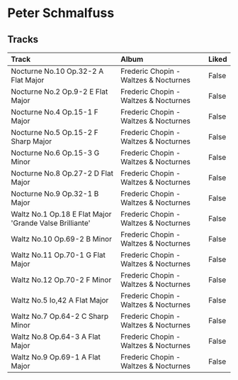 # Peter Schmalfuss

## Tracks

| Track                                                   | Album                                 | Liked   |
|:--------------------------------------------------------|:--------------------------------------|:--------|
| Nocturne No.10 Op.32-2 A Flat Major                     | Frederic Chopin - Waltzes & Nocturnes | False   |
| Nocturne No.2 Op.9-2 E Flat Major                       | Frederic Chopin - Waltzes & Nocturnes | False   |
| Nocturne No.4 Op.15-1 F Major                           | Frederic Chopin - Waltzes & Nocturnes | False   |
| Nocturne No.5 Op.15-2 F Sharp Major                     | Frederic Chopin - Waltzes & Nocturnes | False   |
| Nocturne No.6 Op.15-3 G Minor                           | Frederic Chopin - Waltzes & Nocturnes | False   |
| Nocturne No.8 Op.27-2 D Flat Major                      | Frederic Chopin - Waltzes & Nocturnes | False   |
| Nocturne No.9 Op.32-1 B Major                           | Frederic Chopin - Waltzes & Nocturnes | False   |
| Waltz No.1 Op.18 E Flat Major 'Grande Valse Brilliante' | Frederic Chopin - Waltzes & Nocturnes | False   |
| Waltz No.10 Op.69-2 B Minor                             | Frederic Chopin - Waltzes & Nocturnes | False   |
| Waltz No.11 Op.70-1 G Flat Major                        | Frederic Chopin - Waltzes & Nocturnes | False   |
| Waltz No.12 Op.70-2 F Minor                             | Frederic Chopin - Waltzes & Nocturnes | False   |
| Waltz No.5 Io,42 A Flat Major                           | Frederic Chopin - Waltzes & Nocturnes | False   |
| Waltz No.7 Op.64-2 C Sharp Minor                        | Frederic Chopin - Waltzes & Nocturnes | False   |
| Waltz No.8 Op.64-3 A Flat Major                         | Frederic Chopin - Waltzes & Nocturnes | False   |
| Waltz No.9 Op.69-1 A Flat Major                         | Frederic Chopin - Waltzes & Nocturnes | False   |